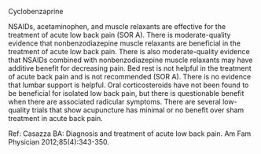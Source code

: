Cyclobenzaprine

NSAIDs, acetaminophen, and muscle relaxants are effective for the treatment of acute low back pain (SOR A). There is moderate-quality evidence that nonbenzodiazepine muscle relaxants are beneficial in the treatment of acute low back pain. There is also moderate-quality evidence that NSAIDs combined with nonbenzodiazepine muscle relaxants may have additive benefit for decreasing pain. Bed rest is not helpful in the treatment of acute back pain and is not recommended (SOR A). There is no evidence that lumbar support is helpful. Oral corticosteroids have not been found to be beneficial for isolated low back pain, but there is questionable benefit when there are associated radicular symptoms. There are several low-quality trials that show acupuncture has minimal or no benefit over sham treatment in acute back pain.

Ref: Casazza BA: Diagnosis and treatment of acute low back pain. Am Fam Physician 2012;85(4):343-350.